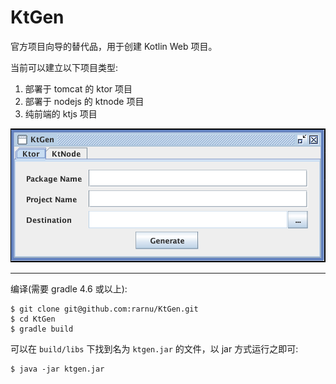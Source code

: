 # KtGen

官方项目向导的替代品，用于创建 Kotlin Web 项目。

当前可以建立以下项目类型:

1. 部署于 tomcat 的 ktor 项目
2. 部署于 nodejs 的 ktnode 项目
3. 纯前端的 ktjs 项目

![screenshot](https://raw.githubusercontent.com/rarnu/KtGen/master/screenshot/screenshot.png)

- - -

编译(需要 gradle 4.6 或以上):

```
$ git clone git@github.com:rarnu/KtGen.git
$ cd KtGen
$ gradle build
```

可以在 ```build/libs``` 下找到名为 ```ktgen.jar``` 的文件，以 jar 方式运行之即可:

```
$ java -jar ktgen.jar
```

